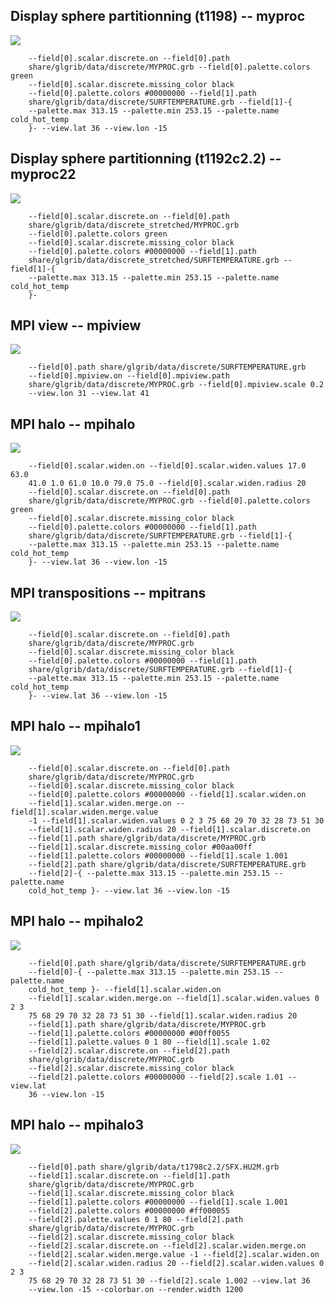 ## Display sphere partitionning (t1198) -- myproc
![](tree/master/share/glgrib/test/myproc/TEST_0000.png)

```
    --field[0].scalar.discrete.on --field[0].path 
    share/glgrib/data/discrete/MYPROC.grb --field[0].palette.colors green 
    --field[0].scalar.discrete.missing_color black 
    --field[0].palette.colors #00000000 --field[1].path 
    share/glgrib/data/discrete/SURFTEMPERATURE.grb --field[1]-{ 
    --palette.max 313.15 --palette.min 253.15 --palette.name cold_hot_temp 
    }- --view.lat 36 --view.lon -15 
```
## Display sphere partitionning (t1192c2.2) -- myproc22
![](tree/master/share/glgrib/test/myproc22/TEST_0000.png)

```
    --field[0].scalar.discrete.on --field[0].path 
    share/glgrib/data/discrete_stretched/MYPROC.grb 
    --field[0].palette.colors green 
    --field[0].scalar.discrete.missing_color black 
    --field[0].palette.colors #00000000 --field[1].path 
    share/glgrib/data/discrete_stretched/SURFTEMPERATURE.grb --field[1]-{ 
    --palette.max 313.15 --palette.min 253.15 --palette.name cold_hot_temp 
    }- 
```
## MPI view -- mpiview
![](tree/master/share/glgrib/test/mpiview/TEST_0000.png)

```
    --field[0].path share/glgrib/data/discrete/SURFTEMPERATURE.grb 
    --field[0].mpiview.on --field[0].mpiview.path 
    share/glgrib/data/discrete/MYPROC.grb --field[0].mpiview.scale 0.2 
    --view.lon 31 --view.lat 41 
```
## MPI halo -- mpihalo
![](tree/master/share/glgrib/test/mpihalo/TEST_0000.png)

```
    --field[0].scalar.widen.on --field[0].scalar.widen.values 17.0 63.0 
    41.0 1.0 61.0 10.0 79.0 75.0 --field[0].scalar.widen.radius 20 
    --field[0].scalar.discrete.on --field[0].path 
    share/glgrib/data/discrete/MYPROC.grb --field[0].palette.colors green 
    --field[0].scalar.discrete.missing_color black 
    --field[0].palette.colors #00000000 --field[1].path 
    share/glgrib/data/discrete/SURFTEMPERATURE.grb --field[1]-{ 
    --palette.max 313.15 --palette.min 253.15 --palette.name cold_hot_temp 
    }- --view.lat 36 --view.lon -15 
```
## MPI transpositions -- mpitrans
![](tree/master/share/glgrib/test/mpitrans/TEST_0000.png)

```
    --field[0].scalar.discrete.on --field[0].path 
    share/glgrib/data/discrete/MYPROC.grb 
    --field[0].scalar.discrete.missing_color black 
    --field[0].palette.colors #00000000 --field[1].path 
    share/glgrib/data/discrete/SURFTEMPERATURE.grb --field[1]-{ 
    --palette.max 313.15 --palette.min 253.15 --palette.name cold_hot_temp 
    }- --view.lat 36 --view.lon -15 
```
## MPI halo -- mpihalo1
![](tree/master/share/glgrib/test/mpihalo1/TEST_0000.png)

```
    --field[0].scalar.discrete.on --field[0].path 
    share/glgrib/data/discrete/MYPROC.grb 
    --field[0].scalar.discrete.missing_color black 
    --field[0].palette.colors #00000000 --field[1].scalar.widen.on 
    --field[1].scalar.widen.merge.on --field[1].scalar.widen.merge.value 
    -1 --field[1].scalar.widen.values 0 2 3 75 68 29 70 32 28 73 51 30 
    --field[1].scalar.widen.radius 20 --field[1].scalar.discrete.on 
    --field[1].path share/glgrib/data/discrete/MYPROC.grb 
    --field[1].scalar.discrete.missing_color #00aa00ff 
    --field[1].palette.colors #00000000 --field[1].scale 1.001 
    --field[2].path share/glgrib/data/discrete/SURFTEMPERATURE.grb 
    --field[2]-{ --palette.max 313.15 --palette.min 253.15 --palette.name 
    cold_hot_temp }- --view.lat 36 --view.lon -15 
```
## MPI halo -- mpihalo2
![](tree/master/share/glgrib/test/mpihalo2/TEST_0000.png)

```
    --field[0].path share/glgrib/data/discrete/SURFTEMPERATURE.grb 
    --field[0]-{ --palette.max 313.15 --palette.min 253.15 --palette.name 
    cold_hot_temp }- --field[1].scalar.widen.on 
    --field[1].scalar.widen.merge.on --field[1].scalar.widen.values 0 2 3 
    75 68 29 70 32 28 73 51 30 --field[1].scalar.widen.radius 20 
    --field[1].path share/glgrib/data/discrete/MYPROC.grb 
    --field[1].palette.colors #00000000 #00ff0055 
    --field[1].palette.values 0 1 80 --field[1].scale 1.02 
    --field[2].scalar.discrete.on --field[2].path 
    share/glgrib/data/discrete/MYPROC.grb 
    --field[2].scalar.discrete.missing_color black 
    --field[2].palette.colors #00000000 --field[2].scale 1.01 --view.lat 
    36 --view.lon -15 
```
## MPI halo -- mpihalo3
![](tree/master/share/glgrib/test/mpihalo3/TEST_0000.png)

```
    --field[0].path share/glgrib/data/t1798c2.2/SFX.HU2M.grb 
    --field[1].scalar.discrete.on --field[1].path 
    share/glgrib/data/discrete/MYPROC.grb 
    --field[1].scalar.discrete.missing_color black 
    --field[1].palette.colors #00000000 --field[1].scale 1.001 
    --field[2].palette.colors #00000000 #ff000055 
    --field[2].palette.values 0 1 80 --field[2].path 
    share/glgrib/data/discrete/MYPROC.grb 
    --field[2].scalar.discrete.missing_color black 
    --field[2].scalar.discrete.on --field[2].scalar.widen.merge.on 
    --field[2].scalar.widen.merge.value -1 --field[2].scalar.widen.on 
    --field[2].scalar.widen.radius 20 --field[2].scalar.widen.values 0 2 3 
    75 68 29 70 32 28 73 51 30 --field[2].scale 1.002 --view.lat 36 
    --view.lon -15 --colorbar.on --render.width 1200 
```
